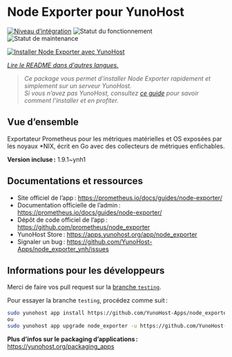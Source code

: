 <!--
Nota bene : ce README est automatiquement généré par <https://github.com/YunoHost/apps/tree/master/tools/readme_generator>
Il NE doit PAS être modifié à la main.
-->

# Node Exporter pour YunoHost

[![Niveau d’intégration](https://apps.yunohost.org/badge/integration/node_exporter)](https://ci-apps.yunohost.org/ci/apps/node_exporter/)
![Statut du fonctionnement](https://apps.yunohost.org/badge/state/node_exporter)
![Statut de maintenance](https://apps.yunohost.org/badge/maintained/node_exporter)

[![Installer Node Exporter avec YunoHost](https://install-app.yunohost.org/install-with-yunohost.svg)](https://install-app.yunohost.org/?app=node_exporter)

*[Lire le README dans d'autres langues.](./ALL_README.md)*

> *Ce package vous permet d’installer Node Exporter rapidement et simplement sur un serveur YunoHost.*  
> *Si vous n’avez pas YunoHost, consultez [ce guide](https://yunohost.org/install) pour savoir comment l’installer et en profiter.*

## Vue d’ensemble

Exportateur Prometheus pour les métriques matérielles et OS exposées par les noyaux *NIX, écrit en Go avec des collecteurs de métriques enfichables.


**Version incluse :** 1.9.1~ynh1
## Documentations et ressources

- Site officiel de l’app : <https://prometheus.io/docs/guides/node-exporter/>
- Documentation officielle de l’admin : <https://prometheus.io/docs/guides/node-exporter/>
- Dépôt de code officiel de l’app : <https://github.com/prometheus/node_exporter>
- YunoHost Store : <https://apps.yunohost.org/app/node_exporter>
- Signaler un bug : <https://github.com/YunoHost-Apps/node_exporter_ynh/issues>

## Informations pour les développeurs

Merci de faire vos pull request sur la [branche `testing`](https://github.com/YunoHost-Apps/node_exporter_ynh/tree/testing).

Pour essayer la branche `testing`, procédez comme suit :

```bash
sudo yunohost app install https://github.com/YunoHost-Apps/node_exporter_ynh/tree/testing --debug
ou
sudo yunohost app upgrade node_exporter -u https://github.com/YunoHost-Apps/node_exporter_ynh/tree/testing --debug
```

**Plus d’infos sur le packaging d’applications :** <https://yunohost.org/packaging_apps>
